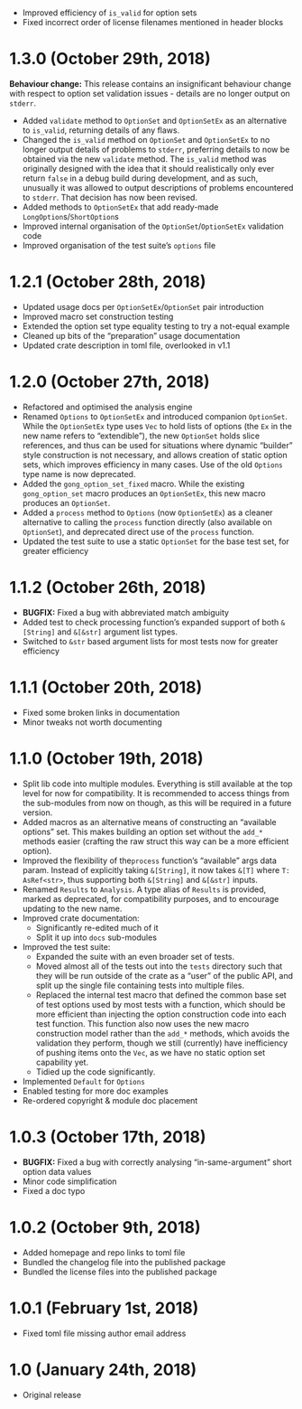 # <unreleased>

 * Improved efficiency of `is_valid` for option sets
 * Fixed incorrect order of license filenames mentioned in header blocks

# 1.3.0 (October 29th, 2018)

**Behaviour change:** This release contains an insignificant behaviour change with respect to
option set validation issues - details are no longer output on `stderr`.

 * Added `validate` method to `OptionSet` and `OptionSetEx` as an alternative to `is_valid`,
   returning details of any flaws.
 * Changed the `is_valid` method on `OptionSet` and `OptionSetEx` to no longer output details of
   problems to `stderr`, preferring details to now be obtained via the new `validate` method. The
   `is_valid` method was originally designed with the idea that it should realistically only ever
   return `false` in a debug build during development, and as such, unusually it was allowed to
   output descriptions of problems encountered to `stderr`. That decision has now been revised.
 * Added methods to `OptionSetEx` that add ready-made `LongOption`s/`ShortOption`s
 * Improved internal organisation of the `OptionSet`/`OptionSetEx` validation code
 * Improved organisation of the test suite’s `options` file

# 1.2.1 (October 28th, 2018)

 * Updated usage docs per `OptionSetEx`/`OptionSet` pair introduction
 * Improved macro set construction testing
 * Extended the option set type equality testing to try a not-equal example
 * Cleaned up bits of the “preparation” usage documentation
 * Updated crate description in toml file, overlooked in v1.1

# 1.2.0 (October 27th, 2018)

 * Refactored and optimised the analysis engine
 * Renamed `Options` to `OptionSetEx` and introduced companion `OptionSet`. While the `OptionSetEx`
   type uses `Vec` to hold lists of options (the `Ex` in the new name refers to “extendible”), the
   new `OptionSet` holds slice references, and thus can be used for situations where dynamic
   “builder” style construction is not necessary, and allows creation of static option sets, which
   improves efficiency in many cases. Use of the old `Options` type name is now deprecated.
 * Added the `gong_option_set_fixed` macro. While the existing `gong_option_set` macro produces
   an `OptionSetEx`, this new macro produces an `OptionSet`.
 * Added a `process` method to `Options` (now `OptionSetEx`) as a cleaner alternative to calling the
   `process` function directly (also available on `OptionSet`), and deprecated direct use of the
   `process` function.
 * Updated the test suite to use a static `OptionSet` for the base test set, for greater efficiency

# 1.1.2 (October 26th, 2018)

 * **BUGFIX:** Fixed a bug with abbreviated match ambiguity
 * Added test to check processing function’s expanded support of both `&[String]` and `&[&str]`
   argument list types.
 * Switched to `&str` based argument lists for most tests now for greater efficiency

# 1.1.1 (October 20th, 2018)

 * Fixed some broken links in documentation
 * Minor tweaks not worth documenting

# 1.1.0 (October 19th, 2018)

 * Split lib code into multiple modules. Everything is still available at the top level for now for
   compatibility. It is recommended to access things from the sub-modules from now on though, as
   this will be required in a future version.
 * Added macros as an alternative means of constructing an “available options” set. This makes
   building an option set without the `add_*` methods easier (crafting the raw struct this way can
   be a more efficient option).
 * Improved the flexibility of the`process` function’s “available” args data param. Instead of
   explicitly taking `&[String]`, it now takes `&[T]` where `T: AsRef<str>`, thus supporting both
   `&[String]` and `&[&str]` inputs.
 * Renamed `Results` to `Analysis`. A type alias of `Results` is provided, marked as deprecated, for
   compatibility purposes, and to encourage updating to the new name.
 * Improved crate documentation:
    - Significantly re-edited much of it
    - Split it up into `docs` sub-modules
 * Improved the test suite:
    - Expanded the suite with an even broader set of tests.
    - Moved almost all of the tests out into the `tests` directory such that they will be run
      outside of the crate as a “user” of the public API, and split up the single file containing
      tests into multiple files.
    - Replaced the internal test macro that defined the common base set of test options used by most
      tests with a function, which should be more efficient than injecting the option construction
      code into each test function. This function also now uses the new macro construction model
      rather than the `add_*` methods, which avoids the validation they perform, though we still
      (currently) have inefficiency of pushing items onto the `Vec`, as we have no static option set
      capability yet.
    - Tidied up the code significantly.
 * Implemented `Default` for `Options`
 * Enabled testing for more doc examples
 * Re-ordered copyright & module doc placement

# 1.0.3 (October 17th, 2018)

 * **BUGFIX:** Fixed a bug with correctly analysing “in-same-argument” short option data values
 * Minor code simplification
 * Fixed a doc typo

# 1.0.2 (October 9th, 2018)

 * Added homepage and repo links to toml file
 * Bundled the changelog file into the published package
 * Bundled the license files into the published package

# 1.0.1 (February 1st, 2018)

 * Fixed toml file missing author email address

# 1.0 (January 24th, 2018)

 * Original release
